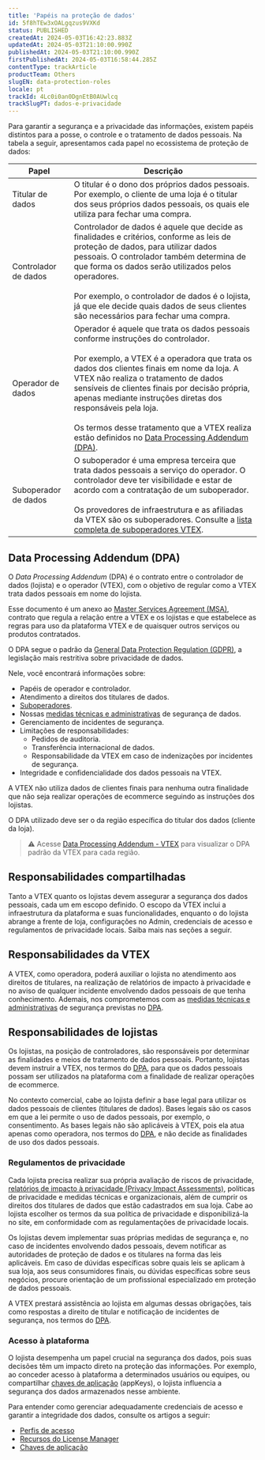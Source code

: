```yaml
---
title: 'Papéis na proteção de dados'
id: 5f8hTEw3xOALgqzus9VXKd
status: PUBLISHED
createdAt: 2024-05-03T16:42:23.883Z
updatedAt: 2024-05-03T21:10:00.990Z
publishedAt: 2024-05-03T21:10:00.990Z
firstPublishedAt: 2024-05-03T16:58:44.285Z
contentType: trackArticle
productTeam: Others
slugEN: data-protection-roles
locale: pt
trackId: 4Lc0i0an0DgnEtB0AUwlcq
trackSlugPT: dados-e-privacidade
---
```


Para garantir a segurança e a privacidade das informações, existem papéis distintos para a posse, o controle e o tratamento de dados pessoais. Na tabela a seguir, apresentamos cada papel no ecossistema de proteção de dados:

| Papel | Descrição |
| - | - |
| Titular de dados | O titular é o dono dos próprios dados pessoais. Por exemplo, o cliente de uma loja é o titular dos seus próprios dados pessoais, os quais ele utiliza para fechar uma compra. |
| Controlador de dados | Controlador de dados é aquele que decide as finalidades e critérios, conforme as leis de proteção de dados, para utilizar dados pessoais. O controlador também determina de que forma os dados serão utilizados pelos operadores. <br><br> Por exemplo, o controlador de dados é o lojista, já que ele decide quais dados de seus clientes são necessários para fechar uma compra. |
| Operador de dados | Operador é aquele que trata os dados pessoais conforme instruções do controlador. <br><br> Por exemplo, a VTEX é a operadora que trata os dados dos clientes finais em nome da loja. A VTEX não realiza o tratamento de dados sensíveis de clientes finais por decisão própria, apenas mediante instruções diretas dos responsáveis pela loja. <br><br> Os termos desse tratamento que a VTEX realiza estão definidos no [Data Processing Addendum (DPA)](#data-processing-addendum-dpa). |
| Suboperador de dados | O suboperador é uma empresa terceira que trata dados pessoais a serviço do operador. O controlador deve ter visibilidade e estar de acordo com a contratação de um suboperador. <br><br> Os provedores de infraestrutura e as afiliadas da VTEX são os suboperadores. Consulte a [lista completa de suboperadores VTEX](https://vtex.com/br-pt/privacy-and-agreements/subprocessors/). |

## Data Processing Addendum (DPA)

O _Data Processing Addendum_ (DPA) é o contrato entre o controlador de dados (lojista) e o operador (VTEX), com o objetivo de regular como a VTEX trata dados pessoais em nome do lojista.

Esse documento é um anexo ao [Master Services Agreement (MSA)](https://vtex.com/br-pt/privacy-and-agreements/agreements/), contrato que regula a relação entre a VTEX e os lojistas e que estabelece as regras para uso da plataforma VTEX e de quaisquer outros serviços ou produtos contratados.

O DPA segue o padrão da [General Data Protection Regulation (GDPR)](https://gdpr-info.eu/), a legislação mais restritiva sobre privacidade de dados.

Nele, você encontrará informações sobre:

* Papéis de operador e controlador.
* Atendimento a direitos dos titulares de dados.
* [Suboperadores](https://vtex.com/br-pt/privacy-and-agreements/subprocessors/).
* Nossas [medidas técnicas e administrativas](https://help.vtex.com/pt/tracks/dados-e-privacidade--4Lc0i0an0DgnEtB0AUwlcq/7ANSqBP5DgOrVVyglo3Lbh) de segurança de dados.
* Gerenciamento de incidentes de segurança.
* Limitações de responsabilidades:
    * Pedidos de auditoria.
    * Transferência internacional de dados.
    * Responsabilidade da VTEX em caso de indenizações por incidentes de segurança.
* Integridade e confidencialidade dos dados pessoais na VTEX.

A VTEX não utiliza dados de clientes finais para nenhuma outra finalidade que não seja realizar operações de ecommerce seguindo as instruções dos lojistas.

O DPA utilizado deve ser o da região específica do titular dos dados (cliente da loja).

>⚠️ Acesse [Data Processing Addendum - VTEX](https://vtex.com/br-pt/privacy-and-agreements/data-processing-addendum/) para visualizar o DPA padrão da VTEX para cada região.

## Responsabilidades compartilhadas

Tanto a VTEX quanto os lojistas devem assegurar a segurança dos dados pessoais, cada um em escopo definido. O escopo da VTEX inclui a infraestrutura da plataforma e suas funcionalidades, enquanto o do lojista abrange a frente de loja, configurações no Admin, credenciais de acesso e regulamentos de privacidade locais. Saiba mais nas seções a seguir.

## Responsabilidades da VTEX

A VTEX, como operadora, poderá auxiliar o lojista no atendimento aos direitos de titulares, na realização de relatórios de impacto à privacidade e no aviso de qualquer incidente envolvendo dados pessoais de que tenha conhecimento. Ademais, nos comprometemos com as [medidas técnicas e administrativas](https://help.vtex.com/pt/tracks/dados-e-privacidade--4Lc0i0an0DgnEtB0AUwlcq/7ANSqBP5DgOrVVyglo3Lbh) de segurança previstas no [DPA](https://vtex.com/us-en/privacy-and-agreements/data-processing-addendum/).

## Responsabilidades de lojistas

Os lojistas, na posição de controladores, são responsáveis por determinar as finalidades e meios de tratamento de dados pessoais. Portanto, lojistas devem instruir a VTEX, nos termos do [DPA](https://vtex.com/br-pt/privacy-and-agreements/data-processing-addendum/), para que os dados pessoais possam ser utilizados na plataforma com a finalidade de realizar operações de ecommerce.

No contexto comercial, cabe ao lojista definir a base legal para utilizar os dados pessoais de clientes (titulares de dados). Bases legais são os casos em que a lei permite o uso de dados pessoais, por exemplo, o consentimento. As bases legais não são aplicáveis à VTEX, pois ela atua apenas como operadora, nos termos do [DPA](https://vtex.com/br-pt/privacy-and-agreements/data-processing-addendum/), e não decide as finalidades de uso dos dados pessoais.

### Regulamentos de privacidade

Cada lojista precisa realizar sua própria avaliação de riscos de privacidade, [relatórios de impacto à privacidade (Privacy Impact Assessments)](https://gdpr-info.eu/issues/privacy-impact-assessment/), políticas de privacidade e medidas técnicas e organizacionais, além de cumprir os direitos dos titulares de dados que estão cadastrados em sua loja. Cabe ao lojista escolher os termos da sua política de privacidade e disponibilizá-la no site, em conformidade com as regulamentações de privacidade locais.

Os lojistas devem implementar suas próprias medidas de segurança e, no caso de incidentes envolvendo dados pessoais, devem notificar as autoridades de proteção de dados e os titulares na forma das leis aplicáveis. Em caso de dúvidas específicas sobre quais leis se aplicam à sua loja, aos seus consumidores finais, ou dúvidas específicas sobre seus negócios, procure orientação de um profissional especializado em proteção de dados pessoais. 

A VTEX prestará assistência ao lojista em algumas dessas obrigações, tais como respostas a direito de titular e notificação de incidentes de segurança, nos termos do [DPA](https://vtex.com/br-pt/privacy-and-agreements/data-processing-addendum/).

### Acesso à plataforma

O lojista desempenha um papel crucial na segurança dos dados, pois suas decisões têm um impacto direto na proteção das informações. Por exemplo, ao conceder acesso à plataforma a determinados usuários ou equipes, ou compartilhar [chaves de aplicação](https://help.vtex.com/pt/tutorial/chaves-de-aplicacao--2iffYzlvvz4BDMr6WGUtet) (appKeys), o lojista influencia a segurança dos dados armazenados nesse ambiente.

Para entender como gerenciar adequadamente credenciais de acesso e garantir a integridade dos dados, consulte os artigos a seguir:

* [Perfis de acesso](https://help.vtex.com/pt/tutorial/perfis-de-acesso--7HKK5Uau2H6wxE1rH5oRbc)
* [Recursos do License Manager](https://help.vtex.com/pt/tutorial/recursos-do-license-manager--3q6ztrC8YynQf6rdc6euk3)
* [Chaves de aplicação](https://help.vtex.com/pt/tutorial/chaves-de-aplicacao--2iffYzlvvz4BDMr6WGUtet)
